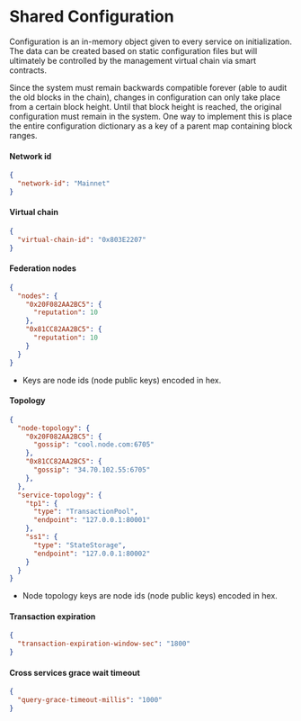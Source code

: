 # Shared Configuration

Configuration is an in-memory object given to every service on initialization. The data can be created based on static configuration files but will ultimately be controlled by the management virtual chain via smart contracts.

Since the system must remain backwards compatible forever (able to audit the old blocks in the chain), changes in configuration can only take place from a certain block height. Until that block height is reached, the original configuration must remain in the system. One way to implement this is place the entire configuration dictionary as a key of a parent map containing block ranges.

#### Network id

```json
{
  "network-id": "Mainnet"
}
```

#### Virtual chain

```json
{
  "virtual-chain-id": "0x803E2207"
}
```

#### Federation nodes

```json
{
  "nodes": {
    "0x20F082AA2BC5": {
      "reputation": 10
    },
    "0x81CC82AA2BC5": {
      "reputation": 10
    }
  }
}
```

* Keys are node ids (node public keys) encoded in hex.

#### Topology

```json
{
  "node-topology": {
    "0x20F082AA2BC5": {
      "gossip": "cool.node.com:6705"
    },
    "0x81CC82AA2BC5": {
      "gossip": "34.70.102.55:6705"
    },
  },
  "service-topology": {
    "tp1": {
      "type": "TransactionPool",
      "endpoint": "127.0.0.1:80001"
    },
    "ss1": {
      "type": "StateStorage",
      "endpoint": "127.0.0.1:80002"
    }
  }
}
```

* Node topology keys are node ids (node public keys) encoded in hex.

#### Transaction expiration

```json
{
  "transaction-expiration-window-sec": "1800"
}
```

#### Cross services grace wait timeout

```json
{
  "query-grace-timeout-millis": "1000"
}
```